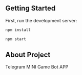 ## Getting Started

First, run the development server:

```bash
npm install
```
```bash
npm start
```

## About Project

Telegram MINI Game Bot APP